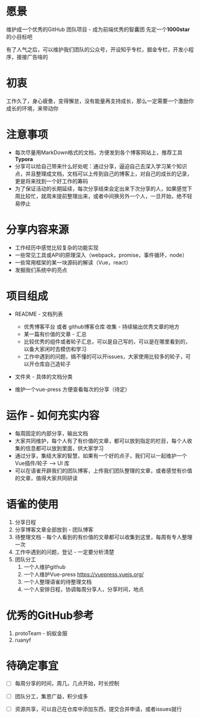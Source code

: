 # 愿景

维护成一个优秀的GitHub 团队项目 - 成为前端优秀的智囊团 
		先定一个**1000star**的小目标吧

有了人气之后，可以维护我们团队的公众号，开设知乎专栏，掘金专栏，开发小程序，接接广告啥的

# 初衷

工作久了，身心疲惫，变得懈怠，没有能量再支持成长，那么一定需要一个激励你成长的环境，来带动你

# 注意事项

- 每次尽量用MarkDown格式的文档，方便发到各个博客网站上，推荐工具**Typora**
- 分享可以给自己带来什么好处呢：通过分享，逼迫自己去深入学习某个知识点，并且整理成文档，文档可以上传到自己的博客上，对自己的成长的记录，更是将来找到一个好工作的筹码
- 为了保证活动的长期延续，每次分享结束会定出来下次分享的人，如果感觉下周比较忙，就周末提前整理出来，或者中间换另外一个人，一旦开始，绝不轻易停止

# 分享内容来源
- 工作经历中感觉比较复杂的功能实现
- 一些常见工具或API的原理深入（webpack，promise，事件循环，node）
- 一些常用框架的某一块源码的解读（Vue，react）
- 发掘我们系统中的亮点

# 项目组成
- README - 文档列表
  - 优秀博客平台 或者 github博客仓库 收集 - 持续输出优秀文章的地方
  - 某一篇有价值的文章 - 汇总
  - 比较优秀的组件或者轮子汇总，可以是自己写的，可以是在哪里看到的，以备大家闲时去模仿和学习
  - 工作中遇到的问题，搞不懂的可以开issues，大家使用比较多的轮子，可以开仓库自己造轮子
- 文件夹 - 具体的文档分类

- 维护一个vue-press 方便查看每次的分享（待定）

# 运作 - 如何充实内容
- 每周固定的内部分享，输出文档
- 大家共同维护，每个人有了有价值的文章，都可以放到指定的栏目，每个人收集的信息都可以放到里面，供大家学习
- 通过分享，集结大家的智慧，如果有一个好的点子，我们可以一起维护一个Vue插件/轮子 —> UI 库
- 可以在语雀开辟我们的团队博客，上传我们团队整理的文章，或者感觉有价值的文章，值得大家共同研读

# 语雀的使用

1. 分享日程
2. 分享博客文章全部放到 - 团队博客
3. 待整理文档 - 每个人看到的有价值的文章都可以收集到这里，每周有专人整理一次
4. 工作中遇到的问题，登记 - 一定要分析清楚
5. 团队分工
    1. 一个人维护github
    2. 一个人维护Vue-press  https://vuepress.vuejs.org/
    3. 一个人整理语雀的待整理文档
    4. 一个人安排日程，协调每周分享人，分享时间，地点

# 优秀的GitHub参考

1. protoTeam - 蚂蚁金服 
2. ruanyf 

# 待确定事宜

- [ ] 每周分享的时间，周几，几点开始，时长控制

- [ ] 团队分工，集思广益，积少成多

- [ ] 资源共享，可以自己在仓库中添加东西，提交合并申请，或者issues就行





